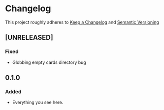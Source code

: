 # Changelog

This project roughly adheres to [Keep a Changelog](https://keepachangelog.com/en/1.0.0/) and [Semantic Versioning](https://semver.org/spec/v2.0.0.html)

## [UNRELEASED]

### Fixed

- Globbing empty cards directory bug

## 0.1.0

### Added

- Everything you see here.
